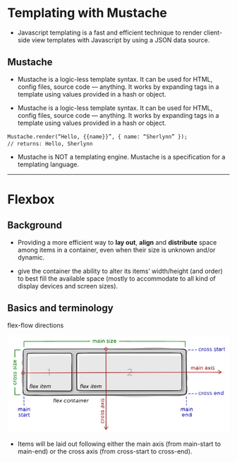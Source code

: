 # Templating with Mustache

* Javascript templating is a fast and efficient technique to render client-side view templates with Javascript by using a JSON data source.

## Mustache
* Mustache is a logic-less template syntax. It can be used for HTML, config files, source code — anything. It works by expanding tags in a template using values provided in a hash or object.

* Mustache is a logic-less template syntax. It can be used for HTML, config files, source code — anything. It works by expanding tags in a template using values provided in a hash or object.

```
Mustache.render(“Hello, {{name}}”, { name: “Sherlynn” });
// returns: Hello, Sherlynn
```
* Mustache is NOT a templating engine. Mustache is a specification for a templating language.
----
# Flexbox

## Background

* Providing a more efficient way to **lay out**, **align** and **distribute** space among items in a container, even when their size is unknown and/or dynamic.

* give the container the ability to alter its items’ width/height (and order) to best fill the available space (mostly to accommodate to all kind of display devices and screen sizes).

## Basics and terminology

flex-flow directions

![flex flow](/img/flex.jpg)

* Items will be laid out following either the main axis (from main-start to main-end) or the cross axis (from cross-start to cross-end).







